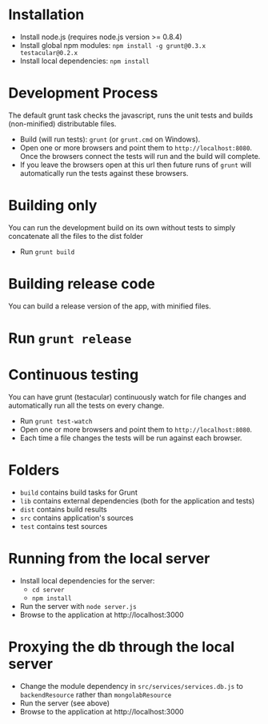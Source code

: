 # Installation

* Install node.js (requires node.js version >= 0.8.4)
* Install global npm modules: `npm install -g grunt@0.3.x testacular@0.2.x`
* Install local dependencies: `npm install`

# Development Process
The default grunt task checks the javascript, runs the unit tests and builds (non-minified) distributable files.

* Build (will run tests): `grunt` (or `grunt.cmd` on Windows).
* Open one or more browsers and point them to `http://localhost:8080`.  Once the browsers connect the tests will run and the build will complete.
* If you leave the browsers open at this url then future runs of `grunt` will automatically run the tests against these browsers.

# Building only
You can run the development build on its own without tests to simply concatenate all the files to the dist folder

* Run `grunt build`

# Building release code
You can build a release version of the app, with minified files.

# Run `grunt release`

# Continuous testing
You can have grunt (testacular) continuously watch for file changes and automatically run all the tests on every change.

* Run `grunt test-watch`
* Open one or more browsers and point them to `http://localhost:8080`.
* Each time a file changes the tests will be run against each browser.

# Folders

* `build` contains build tasks for Grunt
* `lib` contains external dependencies (both for the application and tests)
* `dist` contains build results
* `src` contains application's sources
* `test` contains test sources

# Running from the local server

* Install local dependencies for the server:
    * `cd server`
    * `npm install`
* Run the server with `node server.js`
* Browse to the application at http://localhost:3000

# Proxying the db through the local server

* Change the module dependency in `src/services/services.db.js` to `backendResource` rather than `mongolabResource`
* Run the server (see above)
* Browse to the application at http://localhost:3000